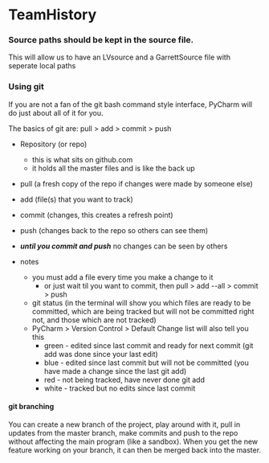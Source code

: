 # TeamHistory

### Source paths should be kept in the source file.  
This will allow us to have an LVsource and a GarrettSource file with seperate local paths

### Using git
If you are not a fan of the git bash command style interface, PyCharm will do just about all of it for you.

The basics of git are: pull > add > commit > push
- Repository (or repo) 
    - this is what sits on github.com
    - it holds all the master files and is like the back up
- pull (a fresh copy of the repo if changes were made by someone else)
- add (file(s) that you want to track)
- commit (changes, this creates a refresh point)
- push (changes back to the repo so others can see them)
- **_until you commit and push_** no changes can be seen by others

- notes
    - you must add a file every time you make a change to it
        - or just wait til you want to commit, then pull > add --all > commit > push 
    - git status (in the terminal will show you which files are ready to be committed, which are being tracked but will
    not be committed right not, and those which are not tracked)
    - PyCharm > Version Control > Default Change list will also tell you this
        - green - edited since last commit and ready for next commit (git add was done since your last edit)
        - blue - edited since last commit but will not be committed (you have made a change since the last git add)
        - red - not being tracked, have never done git add
        - white - tracked but no edits since last commit

#### git branching
You can create a new branch of the project, play around with it, pull in updates from the master branch, make commits 
and push to the repo without affecting the main program (like a sandbox).  When you get the new feature working on your 
branch, it can then be merged back into the master.
   